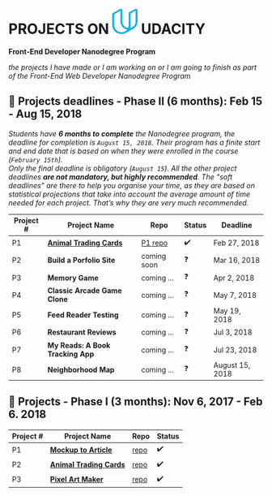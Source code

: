 
# PROJECTS ON <img src="https://github.com/jtrfs/my-Portfolio-On-Udacity/blob/master/udacity_U_logo.svg" width="50" height="50" /> UDACITY
__Front-End Developer Nanodegree Program__

*the projects I have made or I am working on or I am going to finish as part of the Front-End Web Developer Nanodegree Program*

## :large_blue_circle: Projects deadlines - Phase II (6 months): Feb 15 - Aug 15, 2018

*Students have **6 months to complete** the Nanodegree program, the deadline for completion is `August 15, 2018`. Their program has a finite start and end date that is based on when they were enrolled in the course (`February 15th`).*\
*Only the final deadline is obligatory (`August 15`). All the other project deadlines **are not mandatory, but highly recommended**. The "soft deadlines" are there to help you organise your time, as they are based on statistical projections that take into account the average amount of time needed for each project. That’s why they are very much recommended.*

|Project # | Project Name | Repo | Status | Deadline |
| -------- | ------------ | ---- | -------| -------- |
| P1 | **[Animal Trading Cards](https://jtrfs.github.io/animal-trading-card/)** | [P1 repo](https://github.com/jtrfs/animal-trading-card) | :heavy_check_mark: | Feb 27, 2018 |
| P2 | **Build a Porfolio Site** | coming soon| :question: |Mar 16, 2018 |
| P3 | **Memory Game** | coming ... | :question: | Apr 2, 2018 |
| P4 | **Classic Arcade Game Clone** | coming ... | :question: | May 7, 2018 |
| P5 | **Feed Reader Testing** | coming ... | :question: | May 19, 2018 |
| P6 | **Restaurant Reviews** | coming ... | :question: | Jul 3, 2018 |
| P7 | **My Reads: A Book Tracking App** | coming ... | :question: | Jul 23, 2018 |
| P8 | **Neighborhood Map** | coming ... | :question: | August 15, 2018 |

## :large_blue_circle: Projects - Phase I (3 months): Nov 6, 2017 - Feb 6. 2018

|Project # | Project Name | Repo | Status |
| -------- | ------------ | ------ | ---- |
| P1 | **[Mockup to Article](https://jtrfs.github.io/mockup-to-article/)** | [repo](https://github.com/jtrfs/mockup-to-article) | :heavy_check_mark: |
| P2 | **[Animal Trading Cards](https://jtrfs.github.io/animal-trading-card/)** | [repo](https://github.com/jtrfs/animal-trading-card) | :heavy_check_mark: |
| P3 | **[Pixel Art Maker](https://jtrfs.github.io/pixel-art-maker/)** | [repo](https://github.com/jtrfs/pixel-art-maker) | :heavy_check_mark: |
